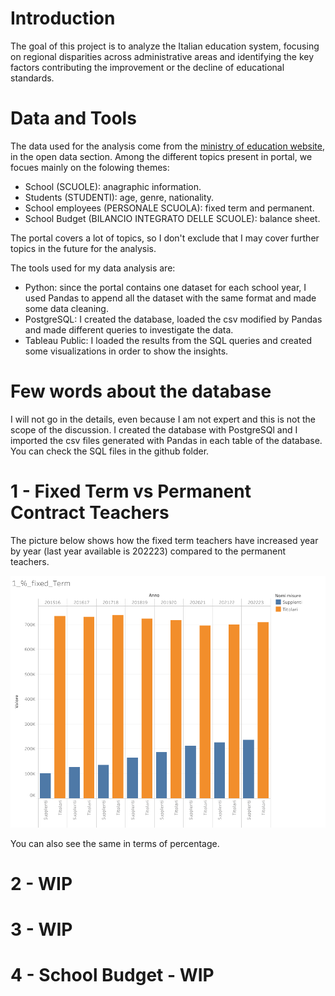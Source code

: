 # Introduction
The goal of this project is to analyze the Italian education system, focusing on regional disparities across administrative areas and identifying the key factors contributing the improvement or the decline of educational standards.

# Data and Tools
The data used for the analysis come from the [ministry of education website](https://dati.istruzione.it/opendata/opendata/catalogo/), in the open data section. Among the different topics present in portal, we focues mainly on the folowing themes:
- School (SCUOLE): anagraphic information.
- Students (STUDENTI): age, genre, nationality.
- School employees (PERSONALE SCUOLA): fixed term and permanent.
- School Budget (BILANCIO INTEGRATO DELLE SCUOLE): balance sheet.

The portal covers a lot of topics, so I don't exclude that I may cover further topics in the future for the analysis.

The tools used for my data analysis are:
- Python: since the portal contains one dataset for each school year, I used Pandas to append all the dataset with the same format and made some data cleaning.
- PostgreSQL: I created the database, loaded the csv modified by Pandas and made different queries to investigate the data.
- Tableau Public: I loaded the results from the SQL queries and created some visualizations in order to show the insights.

# Few words about the database
I will not go in the details, even because I am not expert and this is not the scope of the discussion.
I created the database with PostgreSQl and I imported the csv files generated with Pandas in each table of the database. You can check the SQL files in the github folder.

# 1 - Fixed Term vs Permanent Contract Teachers
The picture below shows how the fixed term teachers have increased year by year (last year available is 202223) compared to the permanent teachers.

![teachers](assets/1_perc_fixed_Term.png)

You can also see the same in terms of percentage.


# 2 - WIP
# 3 - WIP

# 4 - School Budget - WIP







